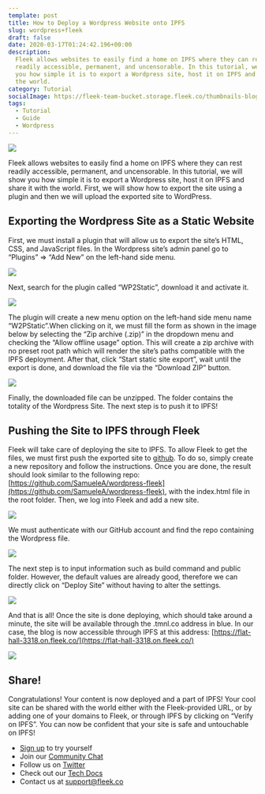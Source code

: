 ```yaml
---
template: post
title: How to Deploy a Wordpress Website onto IPFS
slug: wordpress+fleek
draft: false
date: 2020-03-17T01:24:42.196+00:00
description:
  Fleek allows websites to easily find a home on IPFS where they can rest
  readily accessible, permanent, and uncensorable. In this tutorial, we will show
  you how simple it is to export a Wordpress site, host it on IPFS and share it with
  the world.
category: Tutorial
socialImage: https://fleek-team-bucket.storage.fleek.co/thumbnails-blog/WordpressSocialImage.png
tags:
  - Tutorial
  - Guide
  - Wordpress
---
```


![](https://fleek-team-bucket.storage.fleek.co/thumbnails-blog/WordpressSocialImage.png)

Fleek allows websites to easily find a home on IPFS where they can rest readily accessible, permanent, and uncensorable. In this tutorial, we will show you how simple it is to export a Wordpress site, host it on IPFS and share it with the world. First, we will show how to export the site using a plugin and then we will upload the exported site to WordPress.

## Exporting the Wordpress Site as a Static Website

First, we must install a plugin that will allow us to export the site’s HTML, CSS, and JavaScript files. In the Wordpress site’s admin panel go to “Plugins” => “Add New” on the left-hand side menu.

![](./media/wordpress1.png)

Next, search for the plugin called “WP2Static”, download it and activate it.

![](./media/wordpress2.png)

The plugin will create a new menu option on the left-hand side menu name “W2PStatic”.When clicking on it, we must fill the form as shown in the image below by selecting the “Zip archive (.zip)” in the dropdown menu and checking the “Allow offline usage” option. This will create a zip archive with no preset root path which will render the site’s paths compatible with the IPFS deployment. After that, click “Start static site export”, wait until the export is done, and download the file via the “Download ZIP” button.

![](./media/wordpress3.png)

Finally, the downloaded file can be unzipped. The folder contains the totality of the Wordpress Site. The next step is to push it to IPFS!

## Pushing the Site to IPFS through Fleek

Fleek will take care of deploying the site to IPFS. To allow Fleek to get the files, we must first push the exported site to [github](https://github.com/). To do so, simply create a new repository and follow the instructions. Once you are done, the result should look similar to the following repo: [https://github.com/SamueleA/wordpress-fleek](https://github.com/SamueleA/wordpress-fleek), with the index.html file in the root folder. Then, we log into Fleek and add a new site.

![](./media/wordpress4.png)

We must authenticate with our GitHub account and find the repo containing the Wordpress file.

![](./media/wordpress5.png)

The next step is to input information such as build command and public folder. However, the default values are already good, therefore we can directly click on “Deploy Site” without having to alter the settings.

![](./media/wordpress6.png)

And that is all! Once the site is done deploying, which should take around a minute, the site will be available through the .tmnl.co address in blue. In our case, the blog is now accessible through IPFS at this address: [https://flat-hall-3318.on.fleek.co/](https://flat-hall-3318.on.fleek.co/)

![](./media/wordpress7.png)

## Share!

Congratulations! Your content is now deployed and a part of IPFS! Your cool site can be shared with the world either with the Fleek-provided URL, or by adding one of your domains to Fleek, or through IPFS by clicking on “Verify on IPFS”. You can now be confident that your site is safe and untouchable on IPFS!

- [Sign up](https://app.fleek.co) to try yourself
- Join our [Community Chat](https://slack.fleek.co/)
- Follow us on [Twitter](https://twitter.com/fleek)
- Check out our [Tech Docs](https://docs.fleek.co/)
- Contact us at support@fleek.co
